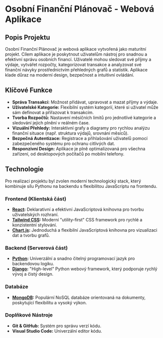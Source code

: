 # Osobní Finanční Plánovač - Webová Aplikace

## Popis Projektu

Osobní Finanční Plánovač je webová aplikace vytvořená jako maturitní projekt. Cílem aplikace je poskytnout uživatelům nástroj pro snadnou a efektivní správu osobních financí. Uživatelé mohou sledovat své příjmy a výdaje, vytvářet rozpočty, kategorizovat transakce a analyzovat své finanční návyky prostřednictvím přehledných grafů a statistik. Aplikace klade důraz na moderní design, bezpečnost a intuitivní ovládání.

## Klíčové Funkce

*   **Správa Transakcí:** Možnost přidávat, upravovat a mazat příjmy a výdaje.
*   **Uživatelské Kategorie:** Flexibilní systém kategorií, které si uživatel může sám definovat a přiřazovat k transakcím.
*   **Tvorba Rozpočtů:** Nastavení měsíčních limitů pro jednotlivé kategorie a sledování jejich plnění v reálném čase.
*   **Vizuální Přehledy:** Interaktivní grafy a diagramy pro rychlou analýzu finanční situace (např. struktura výdajů, srovnání měsíců).
*   **Bezpečná Autentizace:** Registrace a přihlašování uživatelů pomocí zabezpečeného systému pro ochranu citlivých dat.
*   **Responzivní Design:** Aplikace je plně optimalizovaná pro všechna zařízení, od desktopových počítačů po mobilní telefony.

## Technologie

Pro realizaci projektu byl zvolen moderní technologický stack, který kombinuje sílu Pythonu na backendu s flexibilitou JavaScriptu na frontendu.

### **Frontend (Klientská část)**

*   **[React](https://reactjs.org/):** Deklarativní a efektivní JavaScriptová knihovna pro tvorbu uživatelských rozhraní.
*   **[Tailwind CSS](https://tailwindcss.com/):** Moderní "utility-first" CSS framework pro rychlé a konzistentní stylování.
*   **[Chart.js](https://www.chartjs.org/):** Jednoduchá a flexibilní JavaScriptová knihovna pro vizualizaci dat a tvorbu grafů.

### **Backend (Serverová část)**

*   **[Python](https://www.python.org/):** Univerzální a snadno čitelný programovací jazyk pro backendovou logiku.
*   **[Django](https://www.djangoproject.com/):** "High-level" Python webový framework, který podporuje rychlý vývoj a čistý design.

### **Databáze**

*   **[MongoDB](https://www.mongodb.com/):** Populární NoSQL databáze orientovaná na dokumenty, poskytující flexibilitu a vysoký výkon.

### **Doplňkové Nástroje**

*   **Git & GitHub:** Systém pro správu verzí kódu.
*   **Visual Studio Code:** Univerzální editor kódu.
